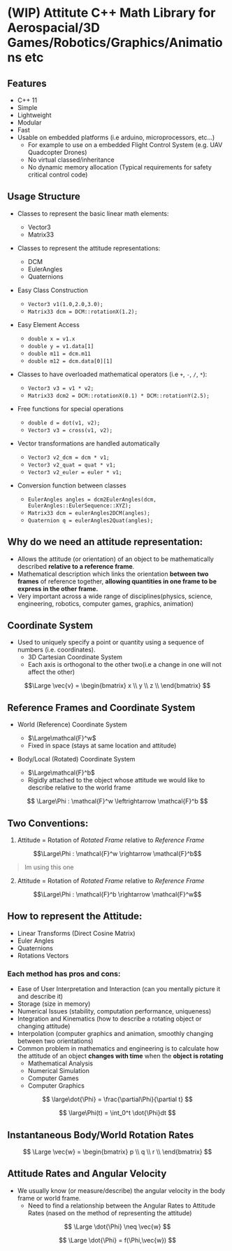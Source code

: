 # (WIP) Attitute C++ Math Library for Aerospacial/3D Games/Robotics/Graphics/Animations etc

## Features

- C++ 11
- Simple
- Lightweight
- Modular
- Fast
- Usable on embedded platforms (i.e arduino, microprocessors, etc...)
	- For example to use on a embedded Flight Control System (e.g. UAV Quadcopter Drones)
	- No virtual classed/inheritance
	- No dynamic memory allocation (Typical requirements for safety critical control code)


## Usage Structure

- Classes to represent the basic linear math elements:
	- Vector3
	- Matrix33

- Classes to represent the attitude representations:
	- DCM
	- EulerAngles
	- Quaternions

- Easy Class Construction
	- `Vector3 v1(1.0,2.0,3.0);`
	- `Matrix33 dcm = DCM::rotationX(1.2);`

- Easy Element Access
	- `double x = v1.x`
	- `double y = v1.data[1]`
	- `double m11 = dcm.m11`
	- `double m12 = dcm.data[0][1]`

- Classes to have overloaded mathematical operators (i.e `+`, `-`, `/`, `*`):
	- `Vector3 v3 = v1 * v2;`
	- `Matrix33 dcm2 = DCM::rotationX(0.1) * DCM::rotationY(2.5);`

- Free functions for special operations
	- `double d = dot(v1, v2);`
	- `Vector3 v3 = cross(v1, v2);`

- Vector transformations are handled automatically
	- `Vector3 v2_dcm = dcm * v1;`
	- `Vector3 v2_quat = quat * v1;`
	- `Vector3 v2_euler = euler * v1;`

- Conversion function between classes
	- `EulerAngles angles = dcm2EulerAngles(dcm, EulerAngles::EulerSequence::XYZ);`
	- `Matrix33 dcm = eulerAngles2DCM(angles);`
	- `Quaternion q = eulerAngles2Quat(angles);`

## Why do we need an attitude representation:

- Allows the attitude (or orientation) of an object to be mathematically described **relative to a reference frame**.
- Mathematical description which links the orientation **between two frames** of reference together, **allowing quantities in one frame to be express in the other frame.**
- Very important across a wide range of disciplines(physics, science, engineering, robotics, computer games, graphics, animation)

## Coordinate System

- Used to uniquely specify a point or quantity using a sequence of numbers (i.e. coordinates).
	- 3D Cartesian Coordinate System
	- Each axis is orthogonal to the other two(i.e a change in one will not affect the other)


$$\Large
\vec{v} = \begin{bmatrix}
x \\
y \\
z \\
\end{bmatrix}
$$

## Reference Frames and Coordinate System

- World (Reference) Coordinate System
	- $\Large\mathcal{F}^w$
	- Fixed in space (stays at same location and attitude)

- Body/Local (Rotated) Coordinate System
	- $\Large\mathcal{F}^b$
	- Rigidly attached to the object whose attitude we would like to describe relative to the world frame

$$
\Large\Phi : \mathcal{F}^w   \leftrightarrow \mathcal{F}^b
$$


## Two Conventions:

1. Attitude = Rotation of *Rotated Frame* relative to *Reference Frame*

$$\Large\Phi : \mathcal{F}^w   \rightarrow \mathcal{F}^b$$

> Im using this one

2. Attitude = Rotation of *Rotated Frame* relative to *Reference Frame*

$$\Large\Phi : \mathcal{F}^b   \rightarrow \mathcal{F}^w$$

## How to represent the Attitude:

- Linear Transforms (Direct Cosine Matrix)
- Euler Angles
- Quaternions
- Rotations Vectors

### Each method has pros and cons:

- Ease of User Interpretation and Interaction (can you mentally picture it and describe it)
- Storage (size in memory)
- Numerical Issues (stability, computation performance, uniqueness)
- Integration and Kinematics (how to describe a rotating object or changing attitude)
- Interpolation (computer graphics and animation, smoothly changing between two orientations)
- Common problem in mathematics and engineering is to calculate how the attitude of an object **changes with time** when the **object is rotating**
	- Mathematical Analysis
	- Numerical Simulation
	- Computer Games
	- Computer Graphics


$$
\large\dot{\Phi} = \frac{\partial\Phi}{\partial t}
$$

$$
\large\Phi(t) = \int_0^t \dot{\Phi}dt
$$

## Instantaneous Body/World Rotation Rates


$$
\Large \vec{w} = \begin{bmatrix}
p \\
q \\
r \\
\end{bmatrix}
$$

## Attitude Rates and Angular Velocity
- We usually know (or measure/describe) the angular velocity in the body frame or world frame.
	- Need to find a relationship between the Angular Rates to Attitude Rates (nased on the method of representing the attitude)

$$
\Large \dot{\Phi} \neq \vec{w}
$$

$$
\Large \dot{\Phi} = f(\Phi,\vec{w})
$$
